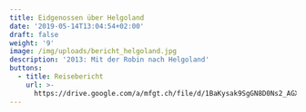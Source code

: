 ```yaml
---
title: Eidgenossen über Helgoland
date: '2019-05-14T13:04:54+02:00'
draft: false
weight: '9'
image: /img/uploads/bericht_helgoland.jpg
description: '2013: Mit der Robin nach Helgoland'
buttons:
  - title: Reisebericht
    url: >-
      https://drive.google.com/a/mfgt.ch/file/d/1BaKysak9SgGN8D0Ns2_AGXWrusuHuo7c/view?usp=sharing
---
```


